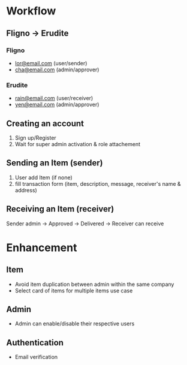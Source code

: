 <!--# React + Vite

This template provides a minimal setup to get React working in Vite with HMR and some ESLint rules.

Currently, two official plugins are available:

- [@vitejs/plugin-react](https://github.com/vitejs/vite-plugin-react/blob/main/packages/plugin-react/README.md) uses [Babel](https://babeljs.io/) for Fast Refresh
- [@vitejs/plugin-react-swc](https://github.com/vitejs/vite-plugin-react-swc) uses [SWC](https://swc.rs/) for Fast Refresh
 --> 



# Workflow
## Fligno -> Erudite

### Fligno 
- lor@email.com (user/sender)
- cha@email.com (admin/approver)
### Erudite
- rain@email.com (user/receiver)
- yen@email.com  (admin/approver)

## Creating an account
1. Sign up/Register
2. Wait for super admin activation & role attachement

## Sending an Item (sender) 
1. User add Item (if none)
2. fill transaction form (item, description, message, receiver's name & address) 

## Receiving an Item (receiver)
Sender admin -> Approved -> Delivered -> Receiver can receive




# Enhancement
## Item 
- Avoid item duplication between admin within the same company
- Select card of items for multiple items use case
## Admin 
- Admin can enable/disable their respective users
## Authentication
- Email verification


